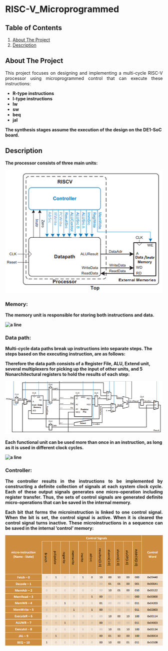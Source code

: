 # RISC-V_Microprogrammed

<!-- TABLE OF CONTENTS -->
<h2 id="table-of-contents"> Table of Contents</h2>
<ol>
  <li><a href="#about-the-project">About The Project</a></li>
  <li><a href="#description">Description</a></li>
</ol>

<!-- ABOUT THE PROJECT -->
<h2 id="about-the-project">About The Project</h2>
<p align="justify">This project focuses on designing and implementing a multi-cycle RISC-V processor using microprogrammed control that can execute these instructions:</p>
<ul>
  <li><b>R-type instructions</li>
  <li><b>I-type instructions</li>
  <li><b>lw</li>
  <li><b>sw</li>
  <li><b>beq</li>
  <li><b>jal</li>
</ul>
<p>The synthesis stages assume the execution of the design on the DE1-SoC board.</p>

<!-- DESCRIPTION -->
<h2 id="description">Description</h2>
<p>The processor consists of three main units:</p>
<p align="center">
  <img src="imgs/multicycle.png" alt="top module img">
</p>
<!-- MEMORY DESCRIPTION -->
<h3>Memory:</h3>
<p>The memory unit is responsible for storing both instructions and data.</p>
<img src="https://raw.githubusercontent.com/andreasbm/readme/master/assets/lines/rainbow.png" alt="a line" height="10" >

<!-- DATA PATH DESCRIPTION -->
<h3>Data path:</h3>
<p>Multi-cycle data paths break up instructions into separate steps. The steps based on the executing instruction, are as follows:</p>
<p></p>
<p>Therefore the data path consists of a Register File, ALU, Extend unit, several multiplexers for picking up the input of other units, and 5 Nonarchitectural registers to hold the results of each step:</p>
<p align="center">
  <img src="imgs/dataPath.png" alt="data path module img">
</p>
<p>Each functional unit can be used more than once in an instruction, as long as it is used in different clock cycles.</p>
<img src="https://raw.githubusercontent.com/andreasbm/readme/master/assets/lines/rainbow.png" alt="a line" height="10" >

<!-- CONTROLLER DESCRIPTION -->
<h3>Controller:</h3>
<p align="justify">The controller results in the instructions to be implemented by constructing a definite collection of signals at each system clock cycle. Each of these output signals generates one micro-operation including register transfer. Thus, the sets of control signals are generated definite micro-operations that can be saved in the internal memory.</p>
<p align="justify">Each bit that forms the microinstruction is linked to one control signal. When the bit is set, the control signal is active. When it is cleared the control signal turns inactive. These microinstructions in a sequence can be saved in the internal ’control’ memory:</p>
<p align="center">
  <img src="imgs/ROM_table.png" alt="ROM table">
</p>
